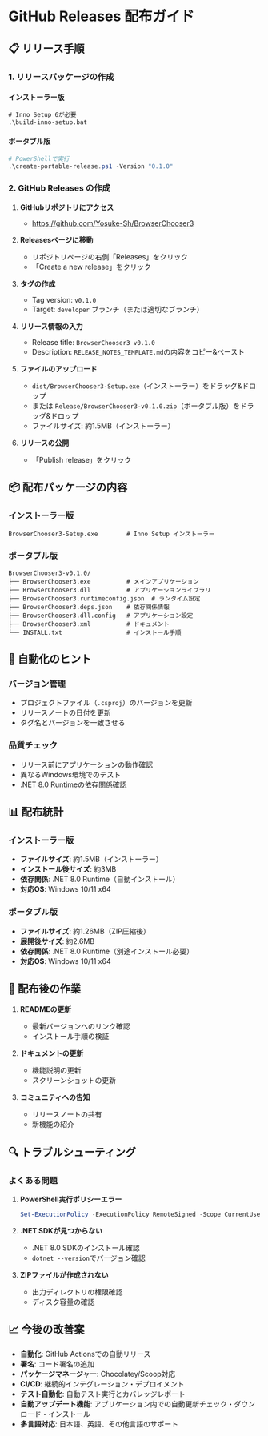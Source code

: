 # GitHub Releases 配布ガイド

## 📋 リリース手順

### 1. リリースパッケージの作成

#### インストーラー版
```cmd
# Inno Setup 6が必要
.\build-inno-setup.bat
```

#### ポータブル版
```powershell
# PowerShellで実行
.\create-portable-release.ps1 -Version "0.1.0"
```

### 2. GitHub Releases の作成

1. **GitHubリポジトリにアクセス**
   - https://github.com/Yosuke-Sh/BrowserChooser3

2. **Releasesページに移動**
   - リポジトリページの右側「Releases」をクリック
   - 「Create a new release」をクリック

3. **タグの作成**
   - Tag version: `v0.1.0`
   - Target: `developer` ブランチ（または適切なブランチ）

4. **リリース情報の入力**
   - Release title: `BrowserChooser3 v0.1.0`
   - Description: `RELEASE_NOTES_TEMPLATE.md`の内容をコピー&ペースト

5. **ファイルのアップロード**
   - `dist/BrowserChooser3-Setup.exe`（インストーラー）をドラッグ&ドロップ
   - または `Release/BrowserChooser3-v0.1.0.zip`（ポータブル版）をドラッグ&ドロップ
   - ファイルサイズ: 約1.5MB（インストーラー）

6. **リリースの公開**
   - 「Publish release」をクリック

## 📦 配布パッケージの内容

### インストーラー版
```
BrowserChooser3-Setup.exe        # Inno Setup インストーラー
```

### ポータブル版
```
BrowserChooser3-v0.1.0/
├── BrowserChooser3.exe          # メインアプリケーション
├── BrowserChooser3.dll          # アプリケーションライブラリ
├── BrowserChooser3.runtimeconfig.json  # ランタイム設定
├── BrowserChooser3.deps.json    # 依存関係情報
├── BrowserChooser3.dll.config   # アプリケーション設定
├── BrowserChooser3.xml          # ドキュメント
└── INSTALL.txt                  # インストール手順
```

## 🔧 自動化のヒント

### バージョン管理
- プロジェクトファイル（`.csproj`）のバージョンを更新
- リリースノートの日付を更新
- タグ名とバージョンを一致させる

### 品質チェック
- リリース前にアプリケーションの動作確認
- 異なるWindows環境でのテスト
- .NET 8.0 Runtimeの依存関係確認

## 📊 配布統計

### インストーラー版
- **ファイルサイズ**: 約1.5MB（インストーラー）
- **インストール後サイズ**: 約3MB
- **依存関係**: .NET 8.0 Runtime（自動インストール）
- **対応OS**: Windows 10/11 x64

### ポータブル版
- **ファイルサイズ**: 約1.26MB（ZIP圧縮後）
- **展開後サイズ**: 約2.6MB
- **依存関係**: .NET 8.0 Runtime（別途インストール必要）
- **対応OS**: Windows 10/11 x64

## 🚀 配布後の作業

1. **READMEの更新**
   - 最新バージョンへのリンク確認
   - インストール手順の検証

2. **ドキュメントの更新**
   - 機能説明の更新
   - スクリーンショットの更新

3. **コミュニティへの告知**
   - リリースノートの共有
   - 新機能の紹介

## 🔍 トラブルシューティング

### よくある問題

1. **PowerShell実行ポリシーエラー**
   ```powershell
   Set-ExecutionPolicy -ExecutionPolicy RemoteSigned -Scope CurrentUser
   ```

2. **.NET SDKが見つからない**
   - .NET 8.0 SDKのインストール確認
   - `dotnet --version`でバージョン確認

3. **ZIPファイルが作成されない**
   - 出力ディレクトリの権限確認
   - ディスク容量の確認

## 📈 今後の改善案

- **自動化**: GitHub Actionsでの自動リリース
- **署名**: コード署名の追加
- **パッケージマネージャー**: Chocolatey/Scoop対応
- **CI/CD**: 継続的インテグレーション・デプロイメント
- **テスト自動化**: 自動テスト実行とカバレッジレポート
- **自動アップデート機能**: アプリケーション内での自動更新チェック・ダウンロード・インストール
- **多言語対応**: 日本語、英語、その他言語のサポート
